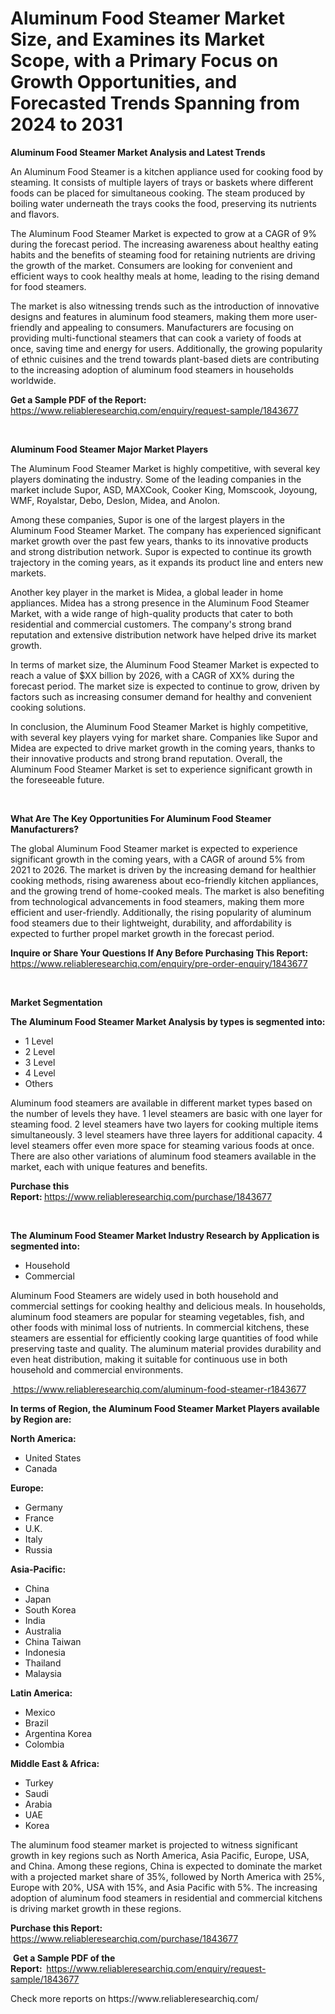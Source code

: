 <p><h1>Aluminum Food Steamer Market Size, and Examines its Market Scope, with a Primary Focus on Growth Opportunities, and Forecasted Trends Spanning from 2024 to 2031</h1></p><p><strong>Aluminum Food Steamer Market Analysis and Latest Trends</strong></p>
<p><p>An Aluminum Food Steamer is a kitchen appliance used for cooking food by steaming. It consists of multiple layers of trays or baskets where different foods can be placed for simultaneous cooking. The steam produced by boiling water underneath the trays cooks the food, preserving its nutrients and flavors.</p><p>The Aluminum Food Steamer Market is expected to grow at a CAGR of 9% during the forecast period. The increasing awareness about healthy eating habits and the benefits of steaming food for retaining nutrients are driving the growth of the market. Consumers are looking for convenient and efficient ways to cook healthy meals at home, leading to the rising demand for food steamers.</p><p>The market is also witnessing trends such as the introduction of innovative designs and features in aluminum food steamers, making them more user-friendly and appealing to consumers. Manufacturers are focusing on providing multi-functional steamers that can cook a variety of foods at once, saving time and energy for users. Additionally, the growing popularity of ethnic cuisines and the trend towards plant-based diets are contributing to the increasing adoption of aluminum food steamers in households worldwide.</p></p>
<p><strong>Get a Sample PDF of the Report:&nbsp;</strong> <a href="https://www.reliableresearchiq.com/enquiry/request-sample/1843677">https://www.reliableresearchiq.com/enquiry/request-sample/1843677</a></p>
<p>&nbsp;</p>
<p><strong>Aluminum Food Steamer Major Market Players</strong></p>
<p><p>The Aluminum Food Steamer Market is highly competitive, with several key players dominating the industry. Some of the leading companies in the market include Supor, ASD, MAXCook, Cooker King, Momscook, Joyoung, WMF, Royalstar, Debo, Deslon, Midea, and Anolon.</p><p>Among these companies, Supor is one of the largest players in the Aluminum Food Steamer Market. The company has experienced significant market growth over the past few years, thanks to its innovative products and strong distribution network. Supor is expected to continue its growth trajectory in the coming years, as it expands its product line and enters new markets.</p><p>Another key player in the market is Midea, a global leader in home appliances. Midea has a strong presence in the Aluminum Food Steamer Market, with a wide range of high-quality products that cater to both residential and commercial customers. The company's strong brand reputation and extensive distribution network have helped drive its market growth.</p><p>In terms of market size, the Aluminum Food Steamer Market is expected to reach a value of $XX billion by 2026, with a CAGR of XX% during the forecast period. The market size is expected to continue to grow, driven by factors such as increasing consumer demand for healthy and convenient cooking solutions.</p><p>In conclusion, the Aluminum Food Steamer Market is highly competitive, with several key players vying for market share. Companies like Supor and Midea are expected to drive market growth in the coming years, thanks to their innovative products and strong brand reputation. Overall, the Aluminum Food Steamer Market is set to experience significant growth in the foreseeable future.</p></p>
<p>&nbsp;</p>
<p><strong>What Are The Key Opportunities For Aluminum Food Steamer Manufacturers?</strong></p>
<p><p>The global Aluminum Food Steamer market is expected to experience significant growth in the coming years, with a CAGR of around 5% from 2021 to 2026. The market is driven by the increasing demand for healthier cooking methods, rising awareness about eco-friendly kitchen appliances, and the growing trend of home-cooked meals. The market is also benefiting from technological advancements in food steamers, making them more efficient and user-friendly. Additionally, the rising popularity of aluminum food steamers due to their lightweight, durability, and affordability is expected to further propel market growth in the forecast period.</p></p>
<p><strong>Inquire or Share Your Questions If Any Before Purchasing This Report:</strong> <a href="https://www.reliableresearchiq.com/enquiry/pre-order-enquiry/1843677">https://www.reliableresearchiq.com/enquiry/pre-order-enquiry/1843677</a></p>
<p>&nbsp;</p>
<p><strong>Market Segmentation</strong></p>
<p><strong>The Aluminum Food Steamer Market Analysis by types is segmented into:</strong></p>
<p><ul><li>1 Level</li><li>2 Level</li><li>3 Level</li><li>4 Level</li><li>Others</li></ul></p>
<p><p>Aluminum food steamers are available in different market types based on the number of levels they have. 1 level steamers are basic with one layer for steaming food. 2 level steamers have two layers for cooking multiple items simultaneously. 3 level steamers have three layers for additional capacity. 4 level steamers offer even more space for steaming various foods at once. There are also other variations of aluminum food steamers available in the market, each with unique features and benefits.</p></p>
<p><strong>Purchase this Report:&nbsp;</strong><a href="https://www.reliableresearchiq.com/purchase/1843677">https://www.reliableresearchiq.com/purchase/1843677</a></p>
<p>&nbsp;</p>
<p><strong>The Aluminum Food Steamer Market Industry Research by Application is segmented into:</strong></p>
<p><ul><li>Household</li><li>Commercial</li></ul></p>
<p><p>Aluminum Food Steamers are widely used in both household and commercial settings for cooking healthy and delicious meals. In households, aluminum food steamers are popular for steaming vegetables, fish, and other foods with minimal loss of nutrients. In commercial kitchens, these steamers are essential for efficiently cooking large quantities of food while preserving taste and quality. The aluminum material provides durability and even heat distribution, making it suitable for continuous use in both household and commercial environments.</p></p>
<p><a href="https://www.reliableresearchiq.com/aluminum-food-steamer-r1843677">&nbsp;https://www.reliableresearchiq.com/aluminum-food-steamer-r1843677</a></p>
<p><strong>In terms of Region, the Aluminum Food Steamer Market Players available by Region are:</strong></p>
<p>
    <p> <strong> North America: </strong>
        <ul>
            <li>United States</li>
            <li>Canada</li>
        </ul>
        </p> 
    <p> <strong> Europe: </strong>
        <ul>
            <li>Germany</li>
            <li>France</li>
            <li>U.K.</li>
            <li>Italy</li>
            <li>Russia</li>
        </ul>
        </p> 
    <p> <strong> Asia-Pacific: </strong>
        <ul>
            <li>China</li>
            <li>Japan</li>
            <li>South Korea</li>
            <li>India</li>
            <li>Australia</li>
            <li>China Taiwan</li>
            <li>Indonesia</li>
            <li>Thailand</li>
            <li>Malaysia</li>
        </ul>
        </p> 
    <p> <strong> Latin America: </strong>
        <ul>
            <li>Mexico</li>
            <li>Brazil</li>
            <li>Argentina Korea</li>
            <li>Colombia</li>
        </ul>
        </p> 
    <p> <strong> Middle East & Africa: </strong>
        <ul>
            <li>Turkey</li>
            <li>Saudi</li>
            <li>Arabia</li>
            <li>UAE</li>
            <li>Korea</li>
        </ul>
    </p>
    </p>
<p><p>The aluminum food steamer market is projected to witness significant growth in key regions such as North America, Asia Pacific, Europe, USA, and China. Among these regions, China is expected to dominate the market with a projected market share of 35%, followed by North America with 25%, Europe with 20%, USA with 15%, and Asia Pacific with 5%. The increasing adoption of aluminum food steamers in residential and commercial kitchens is driving market growth in these regions.</p></p>
<p><strong>Purchase this Report: </strong><a href="https://www.reliableresearchiq.com/purchase/1843677">https://www.reliableresearchiq.com/purchase/1843677</a></p>
<p>&nbsp;<strong>Get a Sample PDF of the Report:&nbsp;&nbsp;</strong><a href="https://www.reliableresearchiq.com/enquiry/request-sample/1843677">https://www.reliableresearchiq.com/enquiry/request-sample/1843677</a></p>
<p><strong></strong></p>
<p>Check more reports on https://www.reliableresearchiq.com/</p>